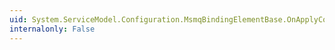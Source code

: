 ```yaml
---
uid: System.ServiceModel.Configuration.MsmqBindingElementBase.OnApplyConfiguration(System.ServiceModel.Channels.Binding)
internalonly: False
---
```

